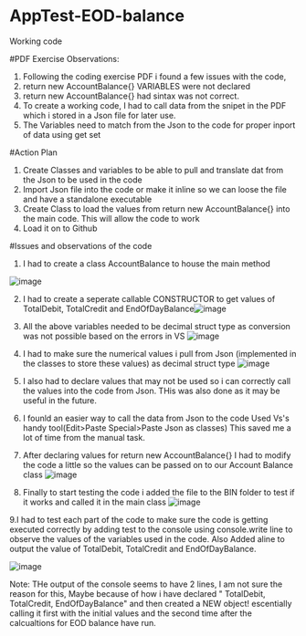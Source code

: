 # AppTest-EOD-balance
Working code


#PDF Exercise Observations:

1. Following the coding exercise PDF i found a few issues with the code,
2. return new AccountBalance{} VARIABLES were not declared
3. return new AccountBalance{} had sintax was not correct.
4. To create a working code, I had to call data from the snipet in the PDF which i stored in a Json file for later use.
5. The Variables need to match from the Json to the code for proper inport of data using get set

#Action Plan

1. Create Classes and variables to be able to pull and translate dat from the Json to be used in the code
2. Import Json file into the code or make it inline so we can loose the file and have a standalone executable
3. Create Class to load the values from return new AccountBalance{} into the main code. This will allow the code to work
4. Load it on to Github

#Issues and observations of the code
1. I had to create a class AccountBalance to house the main method

![image](https://github.com/Narsuaman/AppTest-EOD-balance/assets/137115409/b729998e-0547-4940-a9a1-ee25b3438ee9)

2. I had to create a seperate callable CONSTRUCTOR to get values of TotalDebit, TotalCredit and EndOfDayBalance![image](https://github.com/Narsuaman/AppTest-EOD-balance/assets/137115409/c3c3a3b3-5bdf-4793-8839-735c2cb5c7ee)

3. All the above variables needed to be decimal struct type as conversion was not possible based on the errors in VS
![image](https://github.com/Narsuaman/AppTest-EOD-balance/assets/137115409/22d4426a-f9b9-4b4d-82a5-7732258b48af)

4. I had to make sure the numerical values i pull from Json (implemented in the classes to store these values) as decimal struct type
![image](https://github.com/Narsuaman/AppTest-EOD-balance/assets/137115409/975c2ddf-0046-44e8-bb7d-3b84d24bd0bf)

5. I also had to declare values that may not be used so i can correctly call the values into the code from Json. THis was also done as it may be useful in the future.
6. I founld an easier way to call the data from Json to the code Used Vs's handy tool(Edit>Paste Special>Paste Json as classes) This saved me a lot of time from the manual task.
7. After declaring values for return new AccountBalance{} I had to modify the code a little so the values can be passed on to our Account Balance class ![image](https://github.com/Narsuaman/AppTest-EOD-balance/assets/137115409/fb54adff-422e-472a-b14f-a0f05f8bcdc1)
8. Finally to start testing the code i added the file to the BIN folder to test if it works and called it in the main class
 ![image](https://github.com/Narsuaman/AppTest-EOD-balance/assets/137115409/ef210255-a576-4be2-91bb-4e37267083df)

9.I had to test each part of the code to make sure the code is getting executed correctly by adding test to the console using console.write line to observe the values of the variables used in the code. Also Added aline to output the value of TotalDebit, TotalCredit and EndOfDayBalance.

![image](https://github.com/Narsuaman/AppTest-EOD-balance/assets/137115409/2886acf7-0b87-4231-bd8f-6620eb9b3d90)

Note: THe output of the console seems to have 2 lines, I am not sure the reason for this, Maybe because of how i have declared " TotalDebit,  TotalCredit,  EndOfDayBalance" and then created a NEW object! escentially calling it first with the initial values and the second time after the calcualtions for EOD balance have run. 


